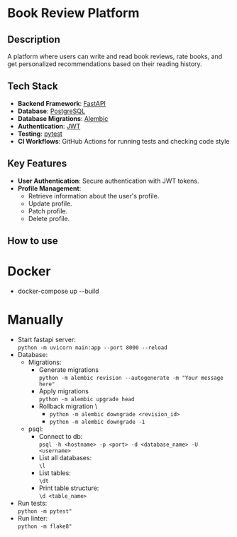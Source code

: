 # Book Review Platform

## Description
A platform where users can write and read book reviews, rate books, and get personalized recommendations based on their reading history.

## Tech Stack
- **Backend Framework**: [FastAPI](https://fastapi.tiangolo.com/)
- **Database**: [PostgreSQL](https://www.postgresql.org/)
- **Database Migrations**: [Alembic](https://alembic.sqlalchemy.org/en/latest/)
- **Authentication**: [JWT](https://jwt.io/)
- **Testing**: [pytest](https://pytest.org/)
- **CI Workflows**: GitHub Actions for running tests and checking code style

## Key Features
- **User Authentication**: Secure authentication with JWT tokens.
- **Profile Management**:
  - Retrieve information about the user's profile.
  - Update profile.
  - Patch profile.
  - Delete profile.

## How to use
# Docker
- docker-compose up --build

# Manually
- Start fastapi server: <br>
  ```python -m uvicorn main:app --port 8000 --reload```
- Database:
  - Migrations:
    - Generate migrations <br>
      ```python -m alembic revision --autogenerate -m "Your message here"```
    - Apply migrations <br>
      ```python -m alembic upgrade head```
    - Rollback migration \
      - `python -m alembic downgrade <revision_id>`
      - `python -m alembic downgrade -1`
  - psql:
    - Connect to db: <br>
      ```psql -h <hostname> -p <port> -d <database_name> -U <username>```
    - List all databases: \
      `\l`
    - List tables: \
      `\dt`
    - Print table structure: \
      `\d <table_name>`
- Run tests: <br>
  ```python -m pytest"```
- Run linter: <br>
  ```python -m flake8"```
